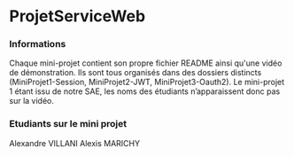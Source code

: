 # ProjetServiceWeb

### Informations 

Chaque mini-projet contient son propre fichier README ainsi qu'une vidéo de démonstration. Ils sont tous organisés dans des dossiers distincts (MiniProjet1-Session, MiniProjet2-JWT, MiniProjet3-Oauth2). Le mini-projet 1 étant issu de notre SAE, les noms des étudiants n’apparaissent donc pas sur la vidéo.

### Etudiants sur le mini projet 
Alexandre VILLANI 
Alexis MARICHY